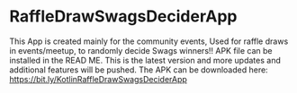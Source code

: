 # RaffleDrawSwagsDeciderApp
This App is created mainly for the community events, Used for raffle draws in events/meetup, to randomly decide Swags winners!! APK file can be installed in the READ ME.
This is the latest version and more updates and additional features will be pushed.
The APK can be downloaded here: https://bit.ly/KotlinRaffleDrawSwagsDeciderApp
